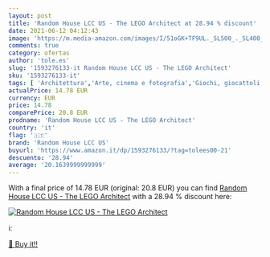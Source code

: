 ```yaml
---
layout: post
title: 'Random House LCC US - The LEGO Architect at 28.94 % discount'
date: 2021-06-12 04:12:43
image: 'https://m.media-amazon.com/images/I/51oGK+TF9UL._SL500_._SL400_.jpg'
comments: true
category: ofertas
author: 'tole.es'
slug: '1593276133-it Random House LCC US - The LEGO Architect'
sku: '1593276133-it'
tags: [ 'Architettura','Arte, cinema e fotografia','Giochi, giocattoli e attività ricreativa','Hobby e tempo libero per bambini','Informatica, Web e Digital Media','Libri','Libri per bambini','Modelli per bambini','Modellini e modellismo ferroviario','Storia dell’architettura','Tempo libero','lego','random house lcc us', ]
actualPrice: 14.78 EUR
currency: EUR
price: 14.78
comparePrice: 20.8 EUR
prodname: 'Random House LCC US - The LEGO Architect'
country: 'it'
flag: '🇮🇹'
brand: 'Random House LCC US'
buyurl: 'https://www.amazon.it/dp/1593276133/?tag=tolees00-21'
descuento: '28.94'
average: '20.1639999999999'
---
```


With a final price of 14.78 EUR (original: 20.8 EUR) you can find [Random House LCC US - The LEGO Architect](https://www.amazon.it/dp/1593276133/?tag=tolees00-21) with a  28.94 % discount here:

[![Random House LCC US - The LEGO Architect](https://m.media-amazon.com/images/I/51oGK+TF9UL._SL500_._SL400_.jpg)](https://www.amazon.it/dp/1593276133/?tag=tolees00-21)

ℹ️:


[🛒 Buy it!!](https://www.amazon.it/dp/1593276133/?tag=tolees00-21)
